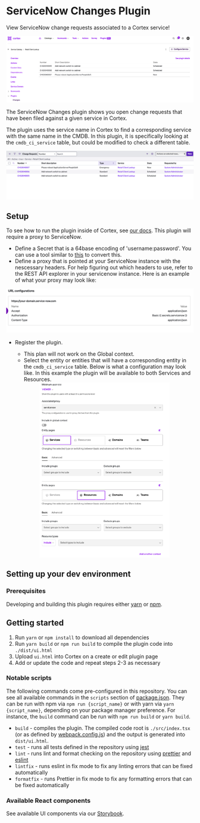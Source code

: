 # ServiceNow Changes Plugin

View ServiceNow change requests associated to a Cortex service!

<div align="center"><img src="img/change_requests_cortex.png" width="550" /></div>

The ServiceNow Changes plugin shows you open change requests that have been filed against a given service in Cortex.

The plugin uses the service name in Cortex to find a corresponding service with the same name in the CMDB. In this plugin, it is specifically looking at the `cmdb_ci_service` table, but could be modified to check a different table.

<div align="center"><img src="img/change_requests_snow.png" width="550" /></div>

## Setup

To see how to run the plugin inside of Cortex, see [our docs](https://docs.cortex.io/docs/plugins). This plugin will require a proxy to ServiceNow.

- Define a Secret that is a 64base encoding of 'username:password'. You can use a tool similar to [this](https://www.debugbear.com/basic-auth-header-generator) to convert this.
- Define a proxy that is pointed at your ServiceNow instance with the nescessary headers. For help figuring out which headers to use, refer to the REST API explorer in your servicenow instance. Here is an example of what your proxy may look like:

<div align="center"><img src="img/proxy_changes.png" width="550" /></div>

- Register the plugin.

  - This plan will not work on the Global context.
  - Select the entity or entities that will have a corresponding entity in the `cmdb_ci_service` table. Below is what a configuration may look like. In this example the plugin will be available to both Services and Resources.

  <div align="center"><img src="img/snow_changes_config.png" width="350" /></div>

## Setting up your dev environment

### Prerequisites

Developing and building this plugin requires either [yarn](https://classic.yarnpkg.com/lang/en/docs/install/) or [npm](https://docs.npmjs.com/downloading-and-installing-node-js-and-npm).

## Getting started

1. Run `yarn` or `npm install` to download all dependencies
2. Run `yarn build` or `npm run build` to compile the plugin code into `./dist/ui.html`
3. Upload `ui.html` into Cortex on a create or edit plugin page
4. Add or update the code and repeat steps 2-3 as necessary

### Notable scripts

The following commands come pre-configured in this repository. You can see all available commands in the `scripts` section of [package.json](./package.json). They can be run with npm via `npm run {script_name}` or with yarn via `yarn {script_name}`, depending on your package manager preference. For instance, the `build` command can be run with `npm run build` or `yarn build`.

- `build` - compiles the plugin. The compiled code root is `./src/index.tsx` (or as defined by [webpack.config.js](webpack.config.js)) and the output is generated into `dist/ui.html`.
- `test` - runs all tests defined in the repository using [jest](https://jestjs.io/)
- `lint` - runs lint and format checking on the repository using [prettier](https://prettier.io/) and [eslint](https://eslint.org/)
- `lintfix` - runs eslint in fix mode to fix any linting errors that can be fixed automatically
- `formatfix` - runs Prettier in fix mode to fix any formatting errors that can be fixed automatically

### Available React components

See available UI components via our [Storybook](https://cortexapps.github.io/plugin-core/).
